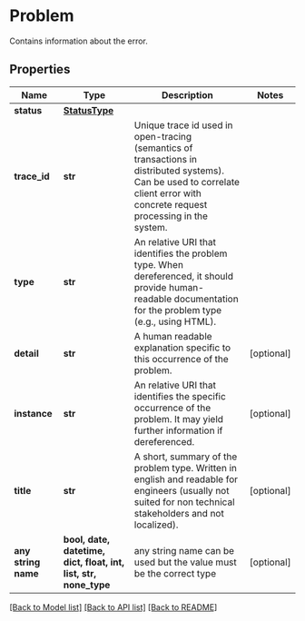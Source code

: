 # Problem

Contains information about the error.

## Properties
Name | Type | Description | Notes
------------ | ------------- | ------------- | -------------
**status** | [**StatusType**](StatusType.md) |  | 
**trace_id** | **str** | Unique trace id used in open-tracing (semantics of transactions in distributed systems). Can be used to correlate client error with concrete request processing in the system. | 
**type** | **str** | An relative URI that identifies the problem type. When dereferenced, it should provide human-readable documentation for the problem type (e.g., using HTML). | 
**detail** | **str** | A human readable explanation specific to this occurrence of the problem. | [optional] 
**instance** | **str** | An relative URI that identifies the specific occurrence of the problem. It may yield further information if dereferenced. | [optional] 
**title** | **str** | A short, summary of the problem type. Written in english and readable for engineers (usually not suited for non technical stakeholders and not localized). | [optional] 
**any string name** | **bool, date, datetime, dict, float, int, list, str, none_type** | any string name can be used but the value must be the correct type | [optional]

[[Back to Model list]](../README.md#documentation-for-models) [[Back to API list]](../README.md#documentation-for-api-endpoints) [[Back to README]](../README.md)


